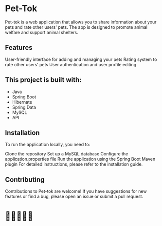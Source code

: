 #   Pet-Tok
Pet-tok is a web application that allows you to share information about your pets and rate other users' pets. The app is designed to promote animal welfare and support animal shelters.

## Features
User-friendly interface for adding and managing your pets
Rating system to rate other users' pets
User authentication and user profile editing

## This project is built with:

* Java
* Spring Boot
* Hibernate
* Spring Data
* MySQL
* API

## Installation
To run the application locally, you need to:

Clone the repository
Set up a MySQL database
Configure the application.properties file
Run the application using the Spring Boot Maven plugin
For detailed instructions, please refer to the installation guide.

## Contributing
Contributions to Pet-tok are welcome! If you have suggestions for new features or find a bug, please open an issue or submit a pull request.

# 🐶🐾🐶🐱🐰
